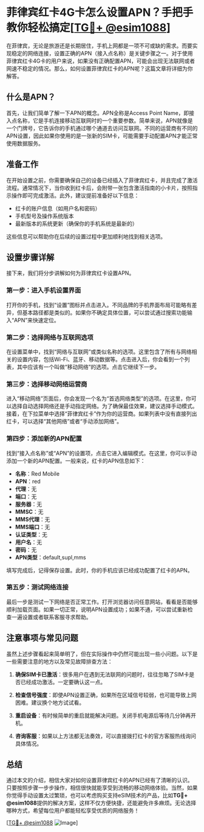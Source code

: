 # 菲律宾红卡4G卡怎么设置APN？手把手教你轻松搞定[[TG💪+ @esim1088](https://t.me/s/esim1088)]

在菲律宾，无论是旅游还是长期居住，手机上网都是一项不可或缺的需求。而要实现稳定的网络连接，设置正确的APN（接入点名称）是关键步骤之一。对于使用菲律宾红卡4G卡的用户来说，如果没有正确配置APN，可能会出现无法联网或者网速不稳定的情况。那么，如何设置菲律宾红卡的APN呢？这篇文章将详细为你解答。

## 什么是APN？

首先，让我们简单了解一下APN的概念。APN全称是Access Point Name，即接入点名称，它是手机连接移动互联网时的一个重要参数。简单来说，APN就像是一个门牌号，它告诉你的手机通过哪个通道去访问互联网。不同的运营商有不同的APN设置，因此如果你使用的是一张新的SIM卡，可能需要手动配置APN才能正常使用数据服务。

## 准备工作

在开始设置之前，你需要确保自己的设备已经插入了菲律宾红卡，并且完成了激活流程。通常情况下，当你收到红卡后，会附带一张包含激活指南的小卡片，按照指示操作即可完成激活。此外，建议提前准备好以下信息：

- 红卡的账户信息（如用户名和密码）
- 手机型号及操作系统版本
- 最新版本的系统更新（确保你的手机系统是最新的）

这些信息可以帮助你在后续的设置过程中更加顺利地找到相关选项。

## 设置步骤详解

接下来，我们将分步讲解如何为菲律宾红卡设置APN。

### 第一步：进入手机设置界面

打开你的手机，找到“设置”图标并点击进入。不同品牌的手机界面布局可能略有差异，但基本路径都是类似的。如果你不确定具体位置，可以尝试通过搜索功能输入“APN”来快速定位。

### 第二步：选择网络与互联网选项

在设置菜单中，找到“网络与互联网”或类似名称的选项。这里包含了所有与网络相关的设置内容，包括Wi-Fi、蓝牙、移动数据等。点击进入后，你会看到一个列表，其中应该有一个叫做“移动网络”的选项。点击它继续下一步。

### 第三步：选择移动网络运营商

进入“移动网络”页面后，你会发现一个名为“首选网络类型”的选项。在这里，你可以选择自动选择网络还是手动指定网络。为了确保最佳效果，建议选择手动模式。接着，在下拉菜单中选择“菲律宾红卡”作为你的运营商。如果列表中没有直接列出红卡，可以选择“其他网络”或者“手动添加网络”。

### 第四步：添加新的APN配置

找到“接入点名称”或“APN”的设置项，点击它进入编辑模式。在这里，你可以手动添加一个新的APN配置。一般来说，红卡的APN信息如下：

- **名称**：Red Mobile
- **APN**：red
- **代理**：无
- **端口**：无
- **服务器**：无
- **MMSC**：无
- **MMS代理**：无
- **MMS端口**：无
- **认证类型**：无
- **用户名**：无
- **密码**：无
- **APN类型**：default,supl,mms

填写完成后，记得保存设置。此时，你的手机应该已经成功配置了红卡的APN。

### 第五步：测试网络连接

最后一步是测试一下网络是否正常工作。打开浏览器访问任意网站，看看是否能够顺利加载页面。如果一切正常，说明APN设置成功；如果不通，可以尝试重新检查一遍设置或者联系客服寻求帮助。

## 注意事项与常见问题

虽然上述步骤看起来简单明了，但在实际操作中仍然可能出现一些小问题。以下是一些需要注意的地方以及常见故障排查方法：

1. **确保SIM卡已激活**：很多用户在遇到无法联网的问题时，往往忽略了SIM卡是否已经成功激活。一定要确认这一点。
   
2. **检查信号强度**：即使APN设置正确，如果所在区域信号较弱，也可能导致上网困难。建议换个地方试试看。

3. **重启设备**：有时候简单的重启就能解决问题。关闭手机电源后等待几分钟再开机。

4. **咨询客服**：如果以上方法都无法奏效，可以直接拨打红卡的官方客服热线询问具体情况。

## 总结

通过本文的介绍，相信大家对如何设置菲律宾红卡的APN已经有了清晰的认识。只要按照步骤一步步操作，相信很快就能享受到流畅的移动网络体验。当然，如果你觉得手动设置太过繁琐，也可以考虑购买支持eSIM技术的产品，比如**TG💪+ @esim1088**提供的解决方案，这样不仅方便快捷，还能避免许多麻烦。无论选择哪种方式，希望每位用户都能轻松享受优质的网络服务！

[[TG💪+ @esim1088](https://t.me/s/esim1088) ![Image](https://i.postimg.cc/4NQfJmqS/Snipaste-2025-05-13-00-14-12.png)]